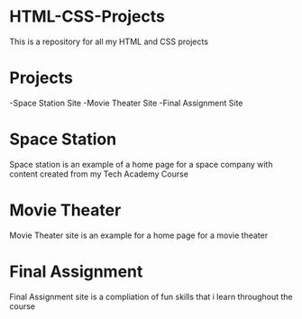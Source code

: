 # HTML-CSS-Projects
This is a repository for all my HTML and CSS projects

# Projects
-Space Station Site
-Movie Theater Site
-Final Assignment Site

# Space Station
Space station is an example of a home page for a space company with content created from my Tech Academy Course

# Movie Theater
Movie Theater site is an example for a home page for a movie theater

# Final Assignment
Final Assignment site is a compliation of fun skills that i learn throughout the course
